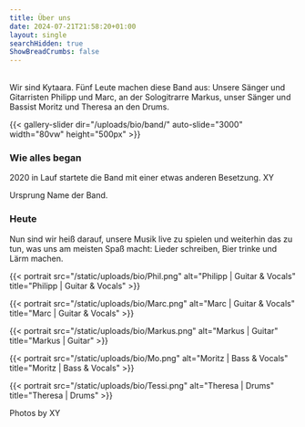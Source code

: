```yaml
---
title: Über uns
date: 2024-07-21T21:58:20+01:00
layout: single
searchHidden: true
ShowBreadCrumbs: false
---
```


&nbsp;  
Wir sind Kytaara. Fünf Leute machen diese Band aus: Unsere Sänger und Gitarristen Philipp und Marc, an der Sologitrarre Markus, unser Sänger und Bassist Moritz und Theresa an den Drums. 

{{< gallery-slider dir="/uploads/bio/band/" auto-slide="3000" width="80vw" height="500px" >}}  


### Wie alles began

2020 in Lauf startete die Band mit einer etwas anderen Besetzung. XY

Ursprung Name der Band.  


### Heute

Nun sind wir heiß darauf, unsere Musik live zu spielen und weiterhin das zu tun, was uns am meisten Spaß macht: Lieder schreiben, Bier trinke und Lärm machen.

{{< portrait src="/static/uploads/bio/Phil.png"
alt="Philipp | Guitar & Vocals" 
title="Philipp | Guitar & Vocals" >}}


{{< portrait src="/static/uploads/bio/Marc.png"
alt="Marc | Guitar & Vocals" 
title="Marc | Guitar & Vocals" >}}

{{< portrait src="/static/uploads/bio/Markus.png"
alt="Markus | Guitar" 
title="Markus | Guitar" >}}

{{< portrait src="/static/uploads/bio/Mo.png"
alt="Moritz | Bass & Vocals" 
title="Moritz | Bass & Vocals" >}}

{{< portrait src="/static/uploads/bio/Tessi.png"
alt="Theresa | Drums" 
title="Theresa | Drums" >}}

Photos by XY